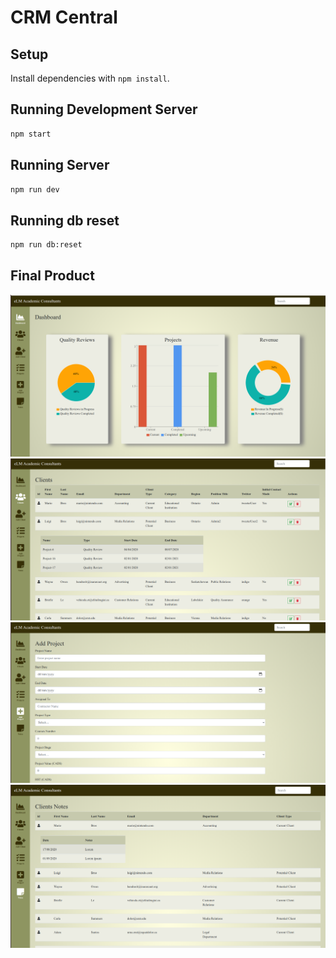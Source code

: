 # CRM Central

## Setup

Install dependencies with `npm install`.

## Running Development Server

```sh
npm start
```

## Running Server
```sh
npm run dev
```

## Running db reset

```sh
npm run db:reset
```

## Final Product

!["Screenshot of CRM Central - Main page"](https://raw.githubusercontent.com/ishpiamazing/Final_Project/master/project/docs/Dashboard.png)
!["Screenshot of CRM Central - Clients"](https://github.com/ishpiamazing/Final_Project/blob/master/project/docs/clients.png)
!["Screenshot of CRM Central - Add a Project"](https://raw.githubusercontent.com/ishpiamazing/Final_Project/master/project/docs/add-project.png)
!["Screenshot of CRM Central - Client Notes"](https://github.com/ishpiamazing/Final_Project/blob/master/project/docs/client-notes.png)
